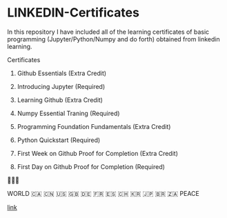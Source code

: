 # LINKEDIN-Certificates
In this repository I have included all of the learning certificates of basic programming (Jupyter/Python/Numpy and do forth) obtained from linkedin learning.

Certificates

1. Github Essentials (Extra Credit)

2. Introducing Jupyter (Required)

3. Learning Github (Extra Credit)

4. Numpy Essential Traning (Required)

5. Programming Foundation Fundamentals (Extra Credit)

6. Python Quickstart (Required)

7. First Week on Github Proof for Completion (Extra Credit)

8. First Day on Github Proof for Completion (Required)


🙏💯🙏 

WORLD 🇨🇦 🇨🇳 🇺🇸 🇬🇧 🇩🇪 🇫🇷 🇪🇸 🇨🇭 🇰🇷 🇯🇵 🇧🇷 🇿🇦 PEACE

[link](https://github.com/RuotingWang/LINKEDIN-Certificates) 
